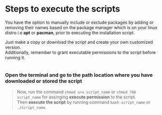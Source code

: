 <h1>Steps to execute the scripts</h1>
<p>You have the option to manually include or exclude packages by adding or removing
  their names based on the package manager which is on your linux distro i.e <b>apt</b> or <b>pacman</b>,
  prior to executing the installation script.</p>
<p>Just make a copy or download the script and create your own customized version.<br> Additionally,
  remember to grant executable permissions to the script before running it.</p>

  #

### Open the terminal and go to the path location where you have downloaded or stored the script

> Now, run the command `chmod u+x script_name` or `chmod 766 script_name` for assinging **execute permission** to the script.<br>
> Then **execute the script** by running command `bash script_name` or `./script_name`.
